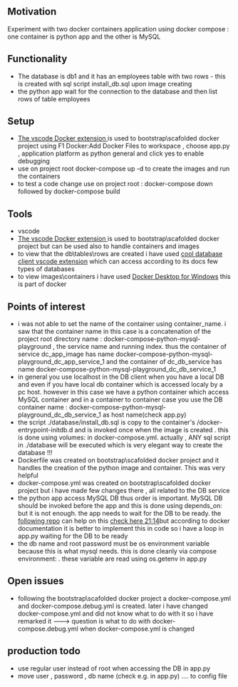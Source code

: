 <h2>Motivation</h2>
Experiment with two docker containers application using docker compose : one container is python app and the other is MySQL


<h2>Functionality</h2>
<ul>
<li>The database is db1 and it has an employees table with two rows - this is created with sql script install_db.sql upon image creating</li>
<li>the python app wait for the connection to the database and then list rows of table employees</li>
</ul>


<h2>Setup</h2>
<ul>
<li><a href='https://marketplace.visualstudio.com/items?itemName=ms-azuretools.vscode-docker'>The vscode Docker extension </a> is used to bootstrap\scafolded docker project using F1 Docker:Add Docker Files to workspace , choose app.py , application platform as python general and click yes to enable debugging</li>
<li>use on project root docker-compose up -d to create the images and run the containers</li>
<li>to test a code change use on project root :  docker-compose down followed by docker-compose build</li>
</ul>


<h2>Tools</h2>
<ul>
<li>vscode</li>
<li><a href='https://marketplace.visualstudio.com/items?itemName=ms-azuretools.vscode-docker'>The vscode Docker extension </a> is used to bootstrap\scafolded docker project but can be used also to handle containers and images</li>
<li>to view that the db\tables\rows are created i have used <a href='https://marketplace.visualstudio.com/items?itemName=cweijan.vscode-mysql-client2'>cool database client vscode extension</a> which can access according to its docs few types of databases </li>
<li>to view images\containers i have used <a href='https://hub.docker.com/editions/community/docker-ce-desktop-windows'>Docker Desktop for Windows</a> this is part of docker</li>
</ul>

<h2>Points of interest</h2>
<ul>
    <li>i was not able to set the name of the container using container_name. i saw that the container name in this case is a concatenation of the project root directory name : docker-compose-python-mysql-playground , the service name and running index. thus the container of service dc_app_image has name docker-compose-python-mysql-playground_dc_app_service_1 and the container of dc_db_service has name docker-compose-python-mysql-playground_dc_db_service_1</li>
    <li>in general you use localhost in the DB client when you have a local DB and even if you have local db container which is accessed localy by a pc host. however in this case we have a python container which access MySQL container and in a container to container case you use the DB container name : docker-compose-python-mysql-playground_dc_db_service_1 as host name(check app.py)</li>  
    <li>the script ./database/install_db.sql is copy to the container's /docker-entrypoint-initdb.d and is invoked once when the image is created . this is done using volumes: in docker-compose.yml. actually , ANY sql script in ./database will be executed which is very elegant way to create the database !!!</li>
    <li>Dockerfile was created on bootstrap\scafolded docker project and it handles the creation of the python image and container. This was very helpful</li>
    <li>docker-compose.yml was created on bootstrap\scafolded docker project but i have made few changes there , all related to the DB service</li>
    <li>the python app access MySQL DB thus order is important. MySQL DB should be invoked before the app and this is done using depends_on: but it is not enough. the app needs to wait for the DB to be ready. the <a href='https://github.com/eficode/wait-for'>following repo</a> can help on this <a href='https://www.youtube.com/watch?v=xXXM7av2W_g'>check here 21:14</a>but according to docker documentation it is better to implement this in code so i have a loop in app.py waiting for the DB to be ready</li>
    <li>the db name and root password must be os environment variable because this is what mysql needs. this is done cleanly via compose environment: . these variable are read using os.getenv in app.py </li>
</ul>

<h2>Open issues</h2>
<ul>
    <li>following the bootstrap\scafolded docker project a docker-compose.yml and docker-compose.debug.yml is created. later i have changed docker-compose.yml and did not know what to do with it so i have remarked it ---> question is what to do with docker-compose.debug.yml when docker-compose.yml is changed</li>
</ul>

<h2>production todo</h2>
<ul>
    <li>use regular user instead of root when accessing the DB in app.py</li>
    <li>move user , password , db name (check e.g. in app.py) .... to config file </li>
</ul>


